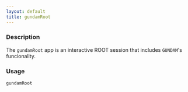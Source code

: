 ```yaml
---
layout: default
title: gundamRoot
---
```


### Description 

The `gundamRoot` app is an interactive ROOT session that includes `GUNDAM`'s funcionality.
### Usage

```bash
gundamRoot 
```